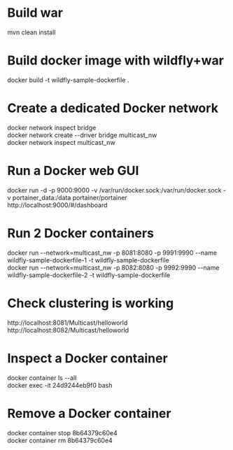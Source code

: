 # Build war
mvn clean install

# Build docker image with wildfly+war
docker build -t wildfly-sample-dockerfile .

# Create a dedicated Docker network
docker network inspect bridge  
docker network create --driver bridge multicast_nw  
docker network inspect multicast_nw  

# Run a Docker web GUI
docker run -d -p 9000:9000 -v /var/run/docker.sock:/var/run/docker.sock -v portainer_data:/data portainer/portainer  
http://localhost:9000/#/dashboard

# Run 2 Docker containers
docker run --network=multicast_nw -p 8081:8080 -p 9991:9990 --name wildfly-sample-dockerfile-1 -t wildfly-sample-dockerfile  
docker run --network=multicast_nw -p 8082:8080 -p 9992:9990 --name wildfly-sample-dockerfile-2 -t wildfly-sample-dockerfile

# Check clustering is working
http://localhost:8081/Multicast/helloworld  
http://localhost:8082/Multicast/helloworld

# Inspect a Docker container
docker container ls --all  
docker exec -it 24d9244eb9f0 bash

# Remove a Docker container
docker container stop 8b64379c60e4  
docker container rm 8b64379c60e4

    
    
    